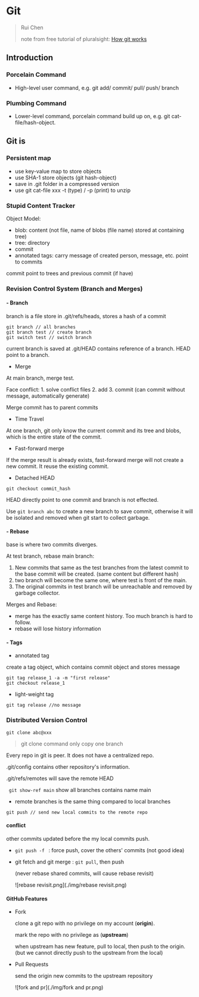 # Git

> Rui Chen
>
> note from free tutorial of pluralsight: [How git works]( https://www.pluralsight.com/courses/how-git-works)

## Introduction

### Porcelain Command

- High-level user command, e.g. git add/ commit/ pull/ push/ branch

### Plumbing Command

- Lower-level command, porcelain command build up on, e.g. git cat-file/hash-object.

## Git is

### Persistent map

- use key-value map to store objects
- use SHA-1 store objects (git hash-object)
- save in .git folder in a compressed version
- use git cat-file xxx -t (type) / -p (print) to unzip

### Stupid Content Tracker

Object Model:

- blob: content (not file, name of blobs (file name) stored at containing tree)
- tree: directory
- commit
- annotated tags: carry message of created person, message, etc. point to commits

commit point to trees and previous commit (if have)

### Revision Control System (Branch and Merges)

#### - Branch

branch is a file store in .git/refs/heads, stores a hash of a commit

```git
git branch // all branches
git branch test // create branch
git switch test // switch branch
```

current branch is saved at .git/HEAD contains reference of a branch. HEAD point to a branch.

- Merge

At main branch, merge test. 

Face conflict: 1. solve conflict files 2. add 3. commit (can commit without message, automatically generate) 

Merge commit has to parent commits

- Time Travel

At one branch, git only know the current commit and its tree and blobs, which is the entire state of the commit.

- Fast-forward merge

If the merge result is already exists, fast-forward merge will not create a new commit. It reuse the existing commit.

- Detached HEAD

```git checkout commit_hash```

HEAD directly point to one commit and branch is not effected.

Use ```git branch abc``` to create a new branch to save commit, otherwise it will be isolated and removed when git start to collect garbage.

#### - Rebase

base is where two commits diverges.

At test branch, rebase main branch:

1. New commits that same as the test branches from the latest commit to the base commit will be created. (same content but different hash)
2. two branch will become the same one, where test is front of the main.
3. The original commits in test branch will be unreachable and removed by garbage collector.

Merges and Rebase:

- merge has the exactly same content history. Too much branch is hard to follow.
- rebase will lose history information

#### - Tags

- annotated tag

create a tag object, which contains commit object and stores message

```git
git tag release_1 -a -m "first release" 
git checkout release_1
```

- light-weight tag

```git
git tag release //no message
```

###  Distributed Version Control

```git
git clone abc@xxx
```

> git clone command only copy one branch

Every repo in git is peer. It does not have a centralized repo.

.git/config contains other repository's information.

.git/refs/remotes will save the remote HEAD

``` git show-ref main``` show all branches contains name main

- remote branches is the same thing compared to local branches

```git
git push // send new local commits to the remote repo
```

#### conflict

other commits updated before the my local commits push.

- ```git push -f ``` : force push, cover the others' commits (not good idea)

- git fetch and git merge : ``` git pull ```, then push

  (never rebase shared commits, will cause rebase revisit)

  ![rebase revisit.png](./img/rebase revisit.png)

#### GitHub Features

- Fork

  clone a git repo with no privilege on my account (**origin**).

  mark the repo with no privilege as (**upstream**)

  when upstream has new feature, pull to local, then push to the origin. (but we cannot directly push to the upstream from the local)

- Pull Requests

  send the origin new commits to the upstream repository

  ![fork and pr](./img/fork and pr.png)



